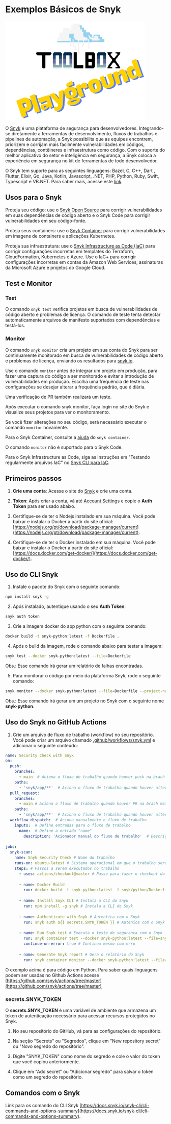 # Exemplos Básicos de Snyk

![Toolbox Playground](../img/toolbox-playground.png)

O [Snyk](https://snyk.io/pt-BR/) é uma plataforma de segurança para desenvolvedores. Integrando-se diretamente a ferramentas de desenvolvimento, fluxos de trabalhos e pipelines de automação, a Snyk possibilita que as equipes encontrem, priorizem e corrijam mais facilmente vulnerabilidades em códigos, dependências, contêineres e infraestrutura como código. Com o suporte do melhor aplicativo do setor e inteligência em segurança, a Snyk coloca a experiência em segurança no kit de ferramentas de todo desenvolvedor.

O Snyk tem suporte para as seguintes linguagens: Bazel, C, C++, Dart , Flutter, Elixir, Go, Java, Kotlin, Javascript, .NET, PHP, Python, Ruby, Swift, Typescript e VB.NET. Para saber mais, acesse este [link](https://docs.snyk.io/supported-languages-package-managers-and-frameworks).

## Usos para o Snyk

Proteja seu código: use o [Snyk Open Source](https://docs.snyk.io/scan-using-snyk/snyk-open-source) para corrigir vulnerabilidades em suas dependências de código aberto e o Snyk Code para corrigir vulnerabilidades em seu código-fonte.

Proteja seus containers: use o [Snyk Container](https://docs.snyk.io/scan-using-snyk/snyk-container) para corrigir vulnerabilidades em imagens de containers e aplicações Kubernetes.

Proteja sua infraestrutura: use o [Snyk Infrastructure as Code (IaC)](https://docs.snyk.io/scan-using-snyk/snyk-iac/scan-your-iac-source-code) para corrigir configurações incorretas em templates do Terraform, CloudFormation, Kubernetes e Azure. Use o IaC+ para corrigir configurações incorretas em contas da Amazon Web Services, assinaturas da Microsoft Azure e projetos do Google Cloud.

## Test e Monitor

### Test

O comando `snyk test` verifica projetos em busca de vulnerabilidades de código aberto e problemas de licença. O comando de teste tenta detectar automaticamente arquivos de manifesto suportados com dependências e testá-los.

### Monitor

O comando `snyk monitor` cria um projeto em sua conta do Snyk para ser continuamente monitorado em busca de vulnerabilidades de código aberto e problemas de licença, enviando os resultados para [snyk.io](https://snyk.io/?_gl=1*9qped6*_gcl_au*MTg3NzEyNTA2MS4xNzIxODM5MzU3*_ga*MTcxMzQxOTgwNy4xNzIxODM5MzU3*_ga_X9SH3KP7B4*MTcyMTk5MzI5Ny43LjEuMTcyMTk5MzQ3Mi42MC4wLjA.).

Use o comando `monitor` antes de integrar um projeto em produção, para fazer uma captura do código a ser monitorado e evitar a introdução de vulnerabilidades em produção. Escolha uma frequência de teste nas configurações se desejar alterar a frequência padrão, que é diária.

Uma verificação de PR também realizará um teste.

Após executar o comando snyk monitor, faça login no site do Snyk e visualize seus projetos para ver o monitoramento.

Se você fizer alterações no seu código, será necessário executar o comando `monitor` novamente.

Para o Snyk Container, consulte a [ajuda](https://docs.snyk.io/snyk-cli/commands/container) do `snyk container`.

O comando `monitor` não é suportado para o Snyk Code.

Para o Snyk Infrastructure as Code, siga as instruções em "Testando regularmente arquivos IaC" no [Snyk CLI para IaC](https://docs.snyk.io/snyk-cli/scan-and-maintain-projects-using-the-cli/snyk-cli-for-iac).

## Primeiros passos

1. **Crie uma conta**: Acesse o site do [Snyk](https://app.snyk.io/signup) e crie uma conta.

2. **Token**: Após criar a conta, vá até [Account Settings](https://app.snyk.io/account) e copie o **Auth Token** para ser usado abaixo.

3. Certifique-se de ter o Nodejs instalado em sua máquina. Você pode baixar e instalar o Docker a partir do site oficial: [https://nodejs.org/pt/download/package-manager/current](https://nodejs.org/pt/download/package-manager/current).

4. Certifique-se de ter o Docker instalado em sua máquina. Você pode baixar e instalar o Docker a partir do site oficial: [https://docs.docker.com/get-docker/](https://docs.docker.com/get-docker/).

## Uso do CLI Snyk

1. Instale o pacote do Snyk com o seguinte comando:

```bash
npm install snyk -g
```

2. Após instalado, autentique usando o seu **Auth Token**:

```bash
snyk auth token
```

3. Crie a imagem docker do app python com o seguinte comando:

```bash
docker build -t snyk-python:latest -f Dockerfile .
```

4. Após o build da imagem, rode o comando abaixo para testar a imagem:

```bash
snyk test --docker snyk-python:latest --file=Dockerfile

```
Obs.: Esse comando irá gerar um relatório de falhas encontradas.

5. Para monitorar o código por meio da plataforma Snyk, rode o seguinte comando: 

```bash
snyk monitor --docker snyk-python:latest --file=Dockerfile --project-name=snyk-python
```
Obs.: Esse comando irá gerar um um projeto no Snyk com o seguinte nome **snyk-python**.

## Uso do Snyk no GitHub Actions

1. Crie um arquivo de fluxo de trabalho (workflow) no seu repositório. Você pode criar um arquivo chamado [.github/workflows/snyk.yml](../.github/workflows/snyk.yaml) e adicionar o seguinte conteúdo:

```yaml
name: Security Check with Snyk
on:
  push:
    branches:
      - main  # Aciona o fluxo de trabalho quando houver push na brach main
    paths:
      - 'snyk/app/**'  # Aciona o fluxo de trabalho quando houver alterações no diretório 'snyk/app'
  pull_request:
    branches:
      - main # Aciona o fluxo de trabalho quando houver PR na brach main
    paths:
      - 'snyk/app/**'  # Aciona o fluxo de trabalho quando houver alterações no diretório 'snyk/app'
  workflow_dispatch:  # Aciona manualmente o fluxo de trabalho
    inputs:  # Define entradas para o fluxo de trabalho
      name:  # Define a entrada "name"
        description: 'Acionador manual do fluxo de trabalho'  # Descrição da entrada

jobs:
  snyk-scan:
    name: Snyk Security Check # Nome do trabalho
    runs-on: ubuntu-latest # Sistema operacional em que o trabalho será executado (no caso, Ubuntu)
    steps: # Passos a serem executados no trabalho
      - uses: actions/checkout@master # Passo para fazer o checkout do repositório

      - name: Docker Build
        run: docker build -t snyk-python:latest -f snyk/python/Dockerfile snyk/python # Constrói a imagem Docker

      - name: Install Snyk CLI # Instala a CLI do Snyk
        run: npm install -g snyk # Instala a CLI do Snyk

      - name: Authenticate with Snyk # Autentica com o Snyk
        run: snyk auth ${{ secrets.SNYK_TOKEN }} # Autenica com o Snyk usando o token
      
      - name: Run Snyk test # Executa o teste de segurança com o Snyk
        run: snyk container test --docker snyk-python:latest --file=snyk/python/Dockerfile
        continue-on-error: true # Continua mesmo com erro

      - name: Generate Snyk report # Gera o relatório do Snyk
        run: snyk container monitor --docker snyk-python:latest --file=snyk/python/Dockerfile --project-name=snyk-python

```

O exemplo acima é para código em Python. Para saber quais linguagens podem ser usadas no Github Actions acesse [https://github.com/snyk/actions/tree/master](https://github.com/snyk/actions/tree/master)

### secrets.SNYK_TOKEN

O **secrets.SNYK_TOKEN** é uma variável de ambiente que armazena um token de autenticação necessário para acessar recursos protegidos no Snyk.

1. No seu repositório do GitHub, vá para as configurações do repositório.

2. Na seção "Secrets" ou "Segredos", clique em "New repository secret" ou "Novo segredo do repositório".

3. Digite "SNYK_TOKEN" como nome do segredo e cole o valor do token que você copiou anteriormente.

4. Clique em "Add secret" ou "Adicionar segredo" para salvar o token como um segredo do repositório.

## Comandos com o Snyk

Link para os comando do CLI Snyk [https://docs.snyk.io/snyk-cli/cli-commands-and-options-summary](https://docs.snyk.io/snyk-cli/cli-commands-and-options-summary).